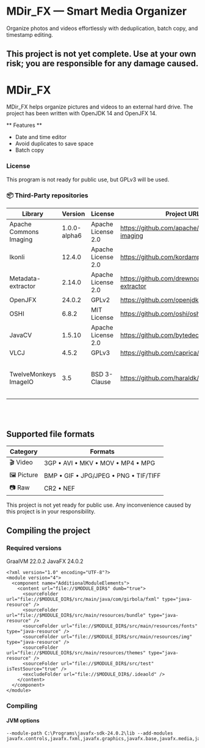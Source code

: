 # MDir_FX — Smart Media Organizer

Organize photos and videos effortlessly with deduplication, batch copy, and timestamp editing.

## **This project is not yet complete. Use at your own risk; you are responsible for any damage caused.**
# MDir_FX
MDir_FX helps organize pictures and videos to an external hard drive.
The project has been written with OpenJDK 14 and OpenJFX 14.

** Features **
* Date and time editor
* Avoid duplicates to save space
* Batch copy

### License
This program is not ready for public use, but  GPLv3 will be used.

### 📦 Third-Party repositories

| Library                | Version      | License            | Project URL                                      | Notes                               |
|------------------------|--------------|--------------------|--------------------------------------------------|-------------------------------------|
| Apache Commons Imaging | 1.0.0-alpha6 | Apache License 2.0 | https://github.com/apache/commons-imaging        | Previously Sanselan                 |
| Ikonli                 | 12.4.0       | Apache License 2.0 | https://github.com/kordamp/ikonli                | —                                   |
| Metadata-extractor     | 2.14.0       | Apache License 2.0 | https://github.com/drewnoakes/metadata-extractor | —                                   |
| OpenJFX                | 24.0.2       | GPLv2              | https://github.com/openjdk/jfx                   | —                                   |
| OSHI                   | 6.8.2        | MIT License        | https://github.com/oshi/oshi                     | —                                   |
| JavaCV                 | 1.5.10       | Apache License 2.0 | https://github.com/bytedeco/javacv               | Version not specified               |
| VLCJ                   | 4.5.2        | GPLv3              | https://github.com/caprica/vlcj                  | —                                   |
| TwelveMonkeys ImageIO  | 3.5          | BSD 3-Clause       | https://github.com/haraldk/TwelveMonkeys         | Modules: imageio-jpeg, imageio-tiff |

</br>
</br>

## Supported file formats

| Category  | Formats                               |
|-----------|----------------------------------------|
| 🎬 Video  | 3GP • AVI • MKV • MOV • MP4 • MPG      |
| 🖼️ Picture | BMP • GIF • JPG/JPEG • PNG • TIF/TIFF  |
| 📷 Raw    | CR2 • NEF                              |

This project is not yet ready for public use.
Any inconvenience caused by this project is in your responsibility.

## Compiling the project
### Required versions
GraalVM 22.0.2
JavaFX 24.0.2

``` IntelliJ Module .iml file should look something like this
<?xml version="1.0" encoding="UTF-8"?>
<module version="4">
  <component name="AdditionalModuleElements">
    <content url="file://$MODULE_DIR$" dumb="true">
      <sourceFolder url="file://$MODULE_DIR$/src/main/java/com/girbola/fxml" type="java-resource" />
      <sourceFolder url="file://$MODULE_DIR$/src/main/resources/bundle" type="java-resource" />
      <sourceFolder url="file://$MODULE_DIR$/src/main/resources/fonts" type="java-resource" />
      <sourceFolder url="file://$MODULE_DIR$/src/main/resources/img" type="java-resource" />
      <sourceFolder url="file://$MODULE_DIR$/src/main/resources/themes" type="java-resource" />
      <sourceFolder url="file://$MODULE_DIR$/src/test" isTestSource="true" />
      <excludeFolder url="file://$MODULE_DIR$/.ideaold" />
    </content>
  </component>
</module>
```

### Compiling
#### JVM options
```
--module-path C:\Programs\javafx-sdk-24.0.2\lib --add-modules javafx.controls,javafx.fxml,javafx.graphics,javafx.base,javafx.media,javafx.swing
```
